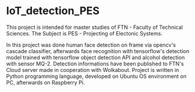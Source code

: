 # IoT_detection_PES

This project is intended for master studies of FTN - Faculty of Technical Sciences. The Subject is PES - Projecting of Electonic Systems. 

In this project was done human face detection on frame via opencv's cascade classifier, afterwards face recognition with tensorflow's detection model trained with tensorflow object detection API and alcohol detection with sensor MQ-2. Detection informations have been published to FTN's Cloud server made in cooperation with Wolkabout. Project is written in Python programming language, developed on Ubuntu OS environment on PC, afterwards on Raspberry Pi.
